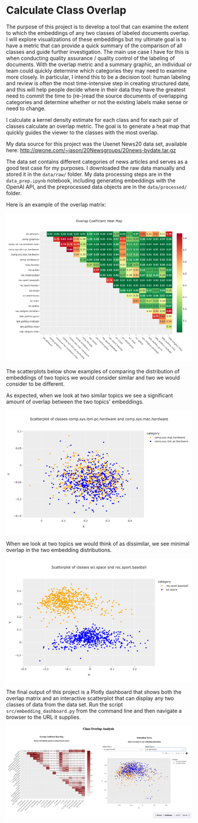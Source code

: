 # Calculate Class Overlap
The purpose of this project is to develop a tool that can examine the extent to which the embeddings of any two classes of labeled documents overlap. I will explore visualizations of these embeddings but my ultimate goal is to have a metric that can provide a quick summary of the comparison of all classes and guide further investigation. The main use case I have for this is when conducting quality assurance / quality control of the labeling of documents. With the overlap metric and a summary graphic, an individual or team could quickly determine which categories they may need to examine more closely. In particular, I intend this to be a decision tool: human labeling and review is often the most time-intensive step in creating structured date, and this will help people decide where in their data they have the greatest need to commit the time to (re-)read the source documents of overlapping categories and determine whether or not the existing labels make sense or need to change.

I calculate a kernel density estimate for each class and for each pair of classes calculate an overlap metric. The goal is to generate a heat map that quickly guides the viewer to the classes with the most overlap.

My data source for this project was the Usenet News20 data set, available here:
http://qwone.com/~jason/20Newsgroups/20news-bydate.tar.gz

The data set contains different categories of news articles and serves as a good test case for my purposes. I downloaded the raw data manually and stored it in the `data/raw/` folder. My data processing steps are in the `data_prep.ipynb` notebook, including generating embeddings with the OpenAI API, and the preprocessed data objects are in the `data/processed/` folder. 

Here is an example of the overlap matrix:

![Overlap Coefficient Matrix](results/overlap_matrix.png)

The scatterplots below show examples of comparing the distribution of embeddings of two topics we would consider similar and two we would consider to be different.

As expected, when we look at two similar topics we see a significant amount of overlap between the two topics' embeddings.

![Scatterplot of Two Similar Topics](results/scatterplot_similar_topics.png)

When we look at two topics we would think of as dissimilar, we see minimal overlap in the two embedding distributions.

![Scatterplot of Two Dissimilar Topics](results/scatterplot_different_topics.png)

The final output of this project is a Plotly dashboard that shows both the overlap matrix and an interactive scatterplot that can display any two classes of data from the data set. Run the script `src/embedding_dashboard.py` from the command line and then navigate a browser to the URL it supplies.

![](results/class_overlap_analysis_dashboard.gif)
